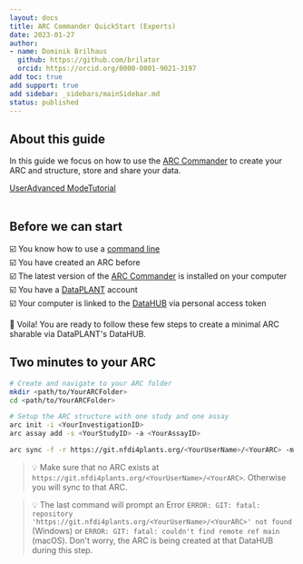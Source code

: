 ```yaml
---
layout: docs
title: ARC Commander QuickStart (Experts)
date: 2023-01-27
author:
- name: Dominik Brilhaus
  github: https://github.com/brilator
  orcid: https://orcid.org/0000-0001-9021-3197
add toc: true
add support: true
add sidebar: _sidebars/mainSidebar.md
status: published
---
```


## About this guide

In this guide we focus on how to use the [ARC Commander](./../implementation/ArcCommander.html) to create your ARC and structure, store and share your data.

<a href="./index.html">
    <span class="badge-category">User</span><span class="badge-selected" id="badge-advanced">Advanced</span>
    <span class="badge-category">Mode</span><span class="badge-selected" id="badge-tutorial">Tutorial</span>
</a>

<br>
<br>

## Before we can start

:ballot_box_with_check: You know how to use a <a href="./tutorial_TheCommandLine.html" target="_blank">command line</a>  
:ballot_box_with_check: You have created an ARC before  
:ballot_box_with_check: The latest version of the [ARC Commander](https://github.com/nfdi4plants/arcCommander/releases) is installed on your computer  
:ballot_box_with_check: You have a [DataPLANT](https://register.nfdi4plants.org) account  
:ballot_box_with_check: Your computer is linked to the [DataHUB](https://git.nfdi4plants.org) via personal access token

:rocket: Voila! You are ready to follow these few steps to create a minimal ARC sharable via DataPLANT's DataHUB.

## Two minutes to your ARC

```bash
# Create and navigate to your ARC folder
mkdir <path/to/YourARCFolder>
cd <path/to/YourARCFolder>

# Setup the ARC structure with one study and one assay
arc init -i <YourInvestigationID>
arc assay add -s <YourStudyID> -a <YourAssayID>

arc sync -f -r https://git.nfdi4plants.org/<YourUserName>/<YourARC> -m "initialize ARC structure"
```

> 💡 Make sure that no ARC exists at `https://git.nfdi4plants.org/<YourUserName>/<YourARC>`. Otherwise you will sync to that ARC.

> 💡 The last command will prompt an Error `ERROR: GIT: fatal: repository 'https://git.nfdi4plants.org/<YourUserName>/<YourARC>' not found` (Windows) or `ERROR: GIT: fatal: couldn't find remote ref main` (macOS). Don't worry, the ARC is being created at that DataHUB during this step.

